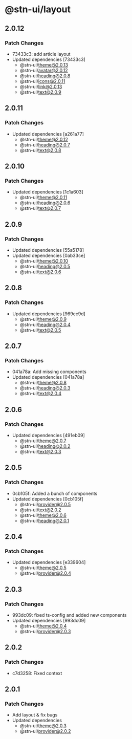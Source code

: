 # @stn-ui/layout

## 2.0.12

### Patch Changes

- 73433c3: add article layout
- Updated dependencies [73433c3]
  - @stn-ui/theme@2.0.13
  - @stn-ui/avatar@2.0.12
  - @stn-ui/heading@2.0.8
  - @stn-ui/icons@2.0.11
  - @stn-ui/link@2.0.13
  - @stn-ui/text@2.0.9

## 2.0.11

### Patch Changes

- Updated dependencies [a261a77]
  - @stn-ui/theme@2.0.12
  - @stn-ui/heading@2.0.7
  - @stn-ui/text@2.0.8

## 2.0.10

### Patch Changes

- Updated dependencies [1c1a603]
  - @stn-ui/theme@2.0.11
  - @stn-ui/heading@2.0.6
  - @stn-ui/text@2.0.7

## 2.0.9

### Patch Changes

- Updated dependencies [55a5178]
- Updated dependencies [0ab33ce]
  - @stn-ui/theme@2.0.10
  - @stn-ui/heading@2.0.5
  - @stn-ui/text@2.0.6

## 2.0.8

### Patch Changes

- Updated dependencies [969ec9d]
  - @stn-ui/theme@2.0.9
  - @stn-ui/heading@2.0.4
  - @stn-ui/text@2.0.5

## 2.0.7

### Patch Changes

- 041a78a: Add missing components
- Updated dependencies [041a78a]
  - @stn-ui/theme@2.0.8
  - @stn-ui/heading@2.0.3
  - @stn-ui/text@2.0.4

## 2.0.6

### Patch Changes

- Updated dependencies [491eb09]
  - @stn-ui/theme@2.0.7
  - @stn-ui/heading@2.0.2
  - @stn-ui/text@2.0.3

## 2.0.5

### Patch Changes

- 0cb105f: Added a bunch of components
- Updated dependencies [0cb105f]
  - @stn-ui/provider@2.0.5
  - @stn-ui/text@2.0.2
  - @stn-ui/theme@2.0.6
  - @stn-ui/heading@2.0.1

## 2.0.4

### Patch Changes

- Updated dependencies [e339604]
  - @stn-ui/theme@2.0.5
  - @stn-ui/provider@2.0.4

## 2.0.3

### Patch Changes

- 993dc09: fixed ts-config and added new components
- Updated dependencies [993dc09]
  - @stn-ui/theme@2.0.4
  - @stn-ui/provider@2.0.3

## 2.0.2

### Patch Changes

- c7d3258: Fixed context

## 2.0.1

### Patch Changes

- Add layout & fix bugs
- Updated dependencies
  - @stn-ui/theme@2.0.3
  - @stn-ui/provider@2.0.2

